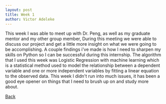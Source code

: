 ```yaml
---
layout: post
title: Week 1
author: Victor Adeleke
---
```


This week I was able to meet up with Dr. Peng, as well as my graduate mentor and my other group member, 
During this meeting we were able to discuss our project and get a little more insight on what we were going 
to be accomplishing. A couple findings i've made is how I need to sharpen my skills on Python so I can be successful
during this internship. The algorithm that I used this week was Logistic Regression with machine learning which is a statistical
method used to model the relationship between a dependent variable and one or more independent variables by fitting a linear
equation to the observed data. This week I didn't run into much issues, it has been a good eye opener on things that I need
to brush up on and study more about.

[Back](./)
